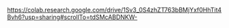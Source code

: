 https://colab.research.google.com/drive/1Sv3_0S4zhZT763bBMjYxf0HhTit4Bvh6?usp=sharing#scrollTo=tdSMcABDNKW- 
